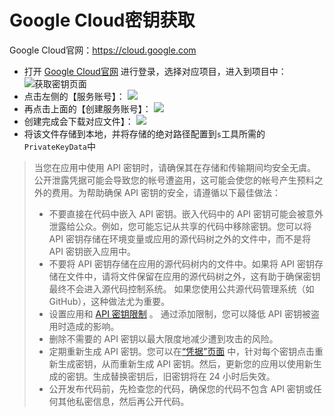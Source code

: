 # Google Cloud密钥获取

Google Cloud官网：https://cloud.google.com       

- 打开 [Google Cloud官网](https://cloud.google.com) 进行登录，选择对应项目，进入到项目中：
  ![获取密钥页面](https://images.devsapp.cn/access/google-console.jpg)
- 点击左侧的【服务账号】：
  ![](https://images.devsapp.cn/access/google-service.jpg)
- 再点击上面的【创建服务账号】：
  ![](https://images.devsapp.cn/access/google-add.jpg)
- 创建完成会下载对应文件】：
  ![](https://images.devsapp.cn/access/google-access.jpg)
- 将该文件存储到本地，并将存储的绝对路径配置到`s`工具所需的`PrivateKeyData`中

> 当您在应用中使用 API 密钥时，请确保其在存储和传输期间均安全无虞。公开泄露凭据可能会导致您的帐号遭盗用，这可能会使您的帐号产生预料之外的费用。为帮助确保 API 密钥的安全，请遵循以下最佳做法：
> - 不要直接在代码中嵌入 API 密钥。嵌入代码中的 API 密钥可能会被意外泄露给公众。例如，您可能忘记从共享的代码中移除密钥。您可以将 API 密钥存储在环境变量或应用的源代码树之外的文件中，而不是将 API 密钥嵌入应用中。
> - 不要将 API 密钥存储在应用的源代码树内的文件中。如果将 API 密钥存储在文件中，请将文件保留在应用的源代码树之外，这有助于确保密钥最终不会进入源代码控制系统。 如果您使用公共源代码管理系统（如 GitHub），这种做法尤为重要。
> - 设置应用和 [API 密钥限制](https://cloud.google.com/docs/authentication/api-keys#api_key_restrictions) 。 通过添加限制，您可以降低 API 密钥被盗用时造成的影响。
> - 删除不需要的 API 密钥以最大限度地减少遭到攻击的风险。
> - 定期重新生成 API 密钥。您可以在[“凭据”页面](https://console.cloud.google.com/apis/credentials?_ga=2.119850376.1642904664.1603769673-1032325965.1594091682) 中，针对每个密钥点击重新生成密钥，从而重新生成 API 密钥。然后，更新您的应用以使用新生成的密钥。生成替换密钥后，旧密钥将在 24 小时后失效。
> - 公开发布代码前，先检查您的代码，确保您的代码不包含 API 密钥或任何其他私密信息，然后再公开代码。
